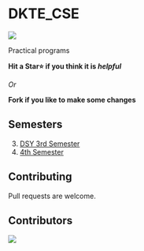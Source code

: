 # DKTE_CSE

![](Icon.jpeg)

Practical programs

**Hit a Star⭐ if you think it is _helpful_**

_Or_

**Fork if you like to make some changes**

## Semesters

3. [DSY 3rd Semester](DSY_3rd_Semester)
4. [4th Semester](4th_Semester)

## Contributing

Pull requests are welcome.

## Contributors

<a href="https://github.com/mr-compilerMS/DKTE_CSE/graphs/contributors">
  <img src="https://contrib.rocks/image?repo=mr-compilerMS/DKTE_CSE" />
</a>
